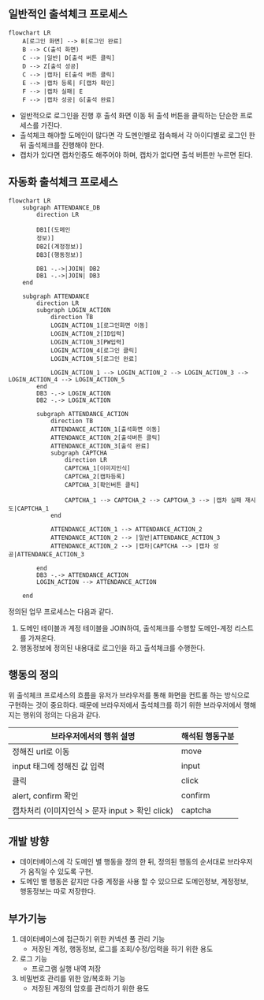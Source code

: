 ## 일반적인 출석체크 프로세스
```mermaid
flowchart LR
    A[로그인 화면] --> B[로그인 완료]
    B --> C(출석 화면)
    C --> |일반| D[출석 버튼 클릭]
    D --> Z[출석 성공]
    C --> |캡차| E[출석 버튼 클릭]
    E --> |캡차 등록| F[캡차 확인]
    F --> |캡차 실패| E
    F --> |캡차 성공| G[출석 완료]
```

- 일반적으로 로그인을 진행 후 출석 화면 이동 뒤 출석 버튼을 클릭하는 단순한 프로세스를 가진다.
- 출석체크 해야할 도메인이 많다면 각 도멘인별로 접속해서 각 아이디별로 로그인 한 뒤 출석체크를 진행해야 한다.
- 캡차가 있다면 캡차인증도 해주어야 하며, 캡차가 없다면 출석 버튼만 누르면 된다.

## 자동화 출석체크 프로세스
```mermaid
flowchart LR
	subgraph ATTENDANCE_DB
		direction LR
		
		DB1[(도메인
		정보)]
		DB2[(계정정보)]
		DB3[(행동정보)]
		
		DB1 -.->|JOIN| DB2
		DB1 -.->|JOIN| DB3
	end
	
	subgraph ATTENDANCE
		direction LR
		subgraph LOGIN_ACTION
			direction TB
			LOGIN_ACTION_1[로그인화면 이동]
			LOGIN_ACTION_2[ID입력]
			LOGIN_ACTION_3[PW입력]
			LOGIN_ACTION_4[로그인 클릭]
			LOGIN_ACTION_5[로그인 완료]
			
			LOGIN_ACTION_1 --> LOGIN_ACTION_2 --> LOGIN_ACTION_3 --> LOGIN_ACTION_4 --> LOGIN_ACTION_5
		end
		DB3 -.-> LOGIN_ACTION
		DB2 -.-> LOGIN_ACTION
		
		subgraph ATTENDANCE_ACTION
			direction TB
			ATTENDANCE_ACTION_1[출석화면 이동]
			ATTENDANCE_ACTION_2[출석버튼 클릭]
			ATTENDANCE_ACTION_3[출석 완료]
			subgraph CAPTCHA
				direction LR
				CAPTCHA_1[이미지인식]
				CAPTCHA_2[캡차등록]
				CAPTCHA_3[확인버튼 클릭]
				
				CAPTCHA_1 --> CAPTCHA_2 --> CAPTCHA_3 --> |캡차 실패 재시도|CAPTCHA_1
			end
			
			ATTENDANCE_ACTION_1 --> ATTENDANCE_ACTION_2
			ATTENDANCE_ACTION_2 --> |일반|ATTENDANCE_ACTION_3
			ATTENDANCE_ACTION_2 --> |캡차|CAPTCHA --> |캡차 성공|ATTENDANCE_ACTION_3
				
		end
		DB3 -.-> ATTENDANCE_ACTION
		LOGIN_ACTION --> ATTENDANCE_ACTION
		
	end
```

정의된 업무 프로세스는 다음과 같다.
1.  도메인 테이블과 계정 테이블을 JOIN하여, 출석체크를 수행할 도메인-계정 리스트를 가져온다.
2.  행동정보에 정의된 내용대로 로그인을 하고 출석체크를 수행한다.

## 행동의 정의
위 출석체크 프로세스의 흐름을 유저가 브라우저를 통해 화면을 컨트롤 하는 방식으로 구현하는 것이 중요하다.
때문에 브라우저에서 출석체크를 하기 위한 브라우저에서 행해지는 행위의 정의는 다음과 같다.

| 브라우저에서의 행위 설명                      | 해석된 행동구분 |
| ---------------------------------- | -------- |
| 정해진 url로 이동                        | move     |
| input 태그에 정해진 값 입력                 | input    |
| 클릭                                 | click    |
| alert, confirm 확인                  | confirm  |
| 캡차처리 (이미지인식 > 문자 input > 확인 click) | captcha  |
## 개발 방향
- 데이터베이스에 각 도메인 별 행동을 정의 한 뒤, 정의된 행동의 순서대로 브라우저가 움직일 수 있도록 구현.
- 도메인 별 행동은 같지만 다중 계정을 사용 할 수 있으므로 도메인정보, 계정정보, 행동정보는 따로 저장한다.

## 부가기능
1. 데이터베이스에 접근하기 위한 커넥션 풀 관리 기능
	- 저장된 계정, 행동정보, 로그를 조회/수정/입력을 하기 위한 용도
2. 로그 기능
	- 프로그램 실행 내역 저장
3. 비밀번호 관리를 위한 암/복호화 기능
	- 저장된 계정의 암호를 관리하기 위한 용도


